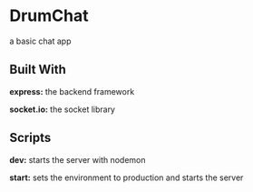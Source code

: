 # DrumChat
a basic chat app

## Built With
**express:** the backend framework

**socket.io:** the socket library

## Scripts
**dev:** starts the server with nodemon

**start:** sets the environment to production and starts the server